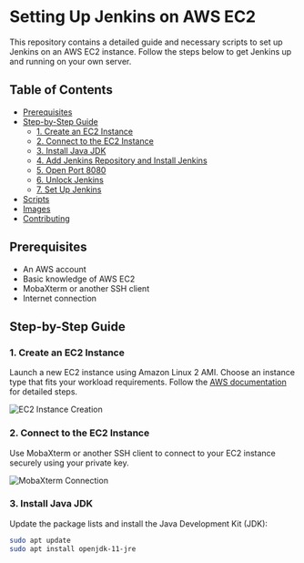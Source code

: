 # Setting Up Jenkins on AWS EC2

This repository contains a detailed guide and necessary scripts to set up Jenkins on an AWS EC2 instance. Follow the steps below to get Jenkins up and running on your own server.

## Table of Contents

- [Prerequisites](#prerequisites)
- [Step-by-Step Guide](#step-by-step-guide)
  - [1. Create an EC2 Instance](#1-create-an-ec2-instance)
  - [2. Connect to the EC2 Instance](#2-connect-to-the-ec2-instance)
  - [3. Install Java JDK](#3-install-java-jdk)
  - [4. Add Jenkins Repository and Install Jenkins](#4-add-jenkins-repository-and-install-jenkins)
  - [5. Open Port 8080](#5-open-port-8080)
  - [6. Unlock Jenkins](#6-unlock-jenkins)
  - [7. Set Up Jenkins](#7-set-up-jenkins)
- [Scripts](#scripts)
- [Images](#images)
- [Contributing](#contributing)

## Prerequisites

- An AWS account
- Basic knowledge of AWS EC2
- MobaXterm or another SSH client
- Internet connection

## Step-by-Step Guide

### 1. Create an EC2 Instance

Launch a new EC2 instance using Amazon Linux 2 AMI. Choose an instance type that fits your workload requirements. Follow the [AWS documentation](https://docs.aws.amazon.com/AWSEC2/latest/UserGuide/EC2_GetStarted.html) for detailed steps.

![EC2 Instance Creation](images/ec2-instance-creation.png)

### 2. Connect to the EC2 Instance

Use MobaXterm or another SSH client to connect to your EC2 instance securely using your private key.

![MobaXterm Connection](images/mobaxtrem-connection.png)

### 3. Install Java JDK

Update the package lists and install the Java Development Kit (JDK):

```bash
sudo apt update
sudo apt install openjdk-11-jre

